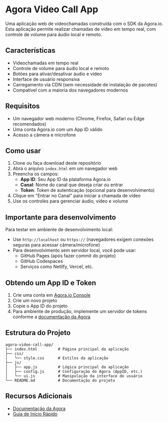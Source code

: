 # Agora Video Call App

Uma aplicação web de videochamadas construída com o SDK da Agora.io. Esta aplicação permite realizar chamadas de vídeo em tempo real, com controle de volume para áudio local e remoto.

## Características

- Videochamadas em tempo real
- Controle de volume para áudio local e remoto
- Botões para ativar/desativar áudio e vídeo
- Interface de usuário responsiva
- Carregamento via CDN (sem necessidade de instalação de pacotes)
- Compatível com a maioria dos navegadores modernos

## Requisitos

- Um navegador web moderno (Chrome, Firefox, Safari ou Edge recomendados)
- Uma conta Agora.io com um App ID válido
- Acesso a câmera e microfone

## Como usar

1. Clone ou faça download deste repositório
2. Abra o arquivo `index.html` em um navegador web
3. Preencha os campos:
   - **App ID**: Seu App ID da plataforma Agora.io
   - **Canal**: Nome do canal que deseja criar ou entrar
   - **Token**: Token de autenticação (opcional para desenvolvimento)
4. Clique em "Entrar no Canal" para iniciar a chamada de vídeo
5. Use os controles para gerenciar áudio, vídeo e volume

## Importante para desenvolvimento

Para testar em ambiente de desenvolvimento local:

- Use `http://localhost` ou `https://` (navegadores exigem conexões seguras para acessar câmera/microfone)
- Para desenvolvimento sem servidor local, você pode usar:
  - GitHub Pages (após fazer commit do projeto)
  - GitHub Codespaces
  - Serviços como Netlify, Vercel, etc.

## Obtendo um App ID e Token

1. Crie uma conta em [Agora.io Console](https://console.agora.io/)
2. Crie um novo projeto
3. Copie o App ID do projeto
4. Para ambiente de produção, implemente um servidor de tokens conforme a [documentação da Agora](https://docs.agora.io/en/video-calling/reference/manage-agora-account#generate-a-temporary-token)

## Estrutura do Projeto

```
agora-video-call-app/
├── index.html         # Página principal da aplicação
├── css/
│   └── style.css      # Estilos da aplicação
├── js/
│   ├── app.js         # Lógica principal da aplicação
│   ├── config.js      # Configuração do Agora (AppID, etc.)
│   └── ui.js          # Manipulação da interface do usuário
└── README.md          # Documentação do projeto
```

## Recursos Adicionais

- [Documentação da Agora](https://docs.agora.io/en/video-calling/overview/product-overview)
- [Guia de Início Rápido](https://docs.agora.io/en/video-calling/get-started/get-started-sdk)